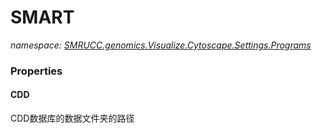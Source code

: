 ﻿# SMART
_namespace: [SMRUCC.genomics.Visualize.Cytoscape.Settings.Programs](./index.md)_






### Properties

#### CDD
CDD数据库的数据文件夹的路径
